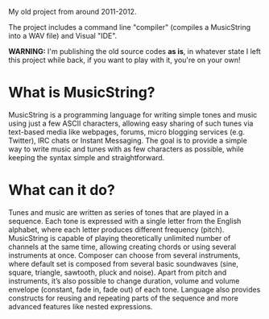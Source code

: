 My old project from around 2011-2012. 

The project includes a command line "compiler" (compiles a MusicString into a WAV file) and Visual "IDE".

**WARNING:** I'm publishing the old source codes **as is**, in whatever state I left this project while back, if you want to play with it, you're on your own!

# What is MusicString?
MusicString is a programming language for writing simple tones and music using just a few ASCII characters, allowing easy sharing of such tunes via text-based media like webpages, forums, micro blogging services (e.g. Twitter), IRC chats or Instant Messaging. The goal is to provide a simple way to write music and tunes with as few characters as possible, while keeping the syntax simple and straightforward.

# What can it do?
Tunes and music are written as series of tones that are played in a sequence. Each tone is expressed with a single letter from the English alphabet, where each letter produces different frequency (pitch). MusicString is capable of playing theoretically unlimited number of channels at the same time, allowing creating chords or using several instruments at once.
Composer can choose from several instruments, where default set is composed from several basic soundwaves (sine, square, triangle, sawtooth, pluck and noise).
Apart from pitch and instruments, it’s also possible to change duration, volume and volume envelope (constant, fade in, fade out) of each tone. Language also provides constructs for reusing and repeating parts of the sequence and more advanced features like nested expressions.
